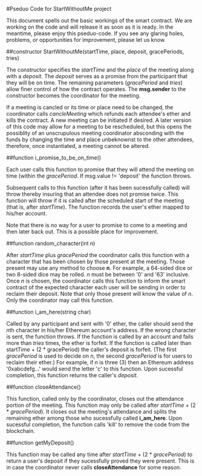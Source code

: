 #Pseduo Code for StartWithoutMe project  

This document spells out the basic workings of the smart contract. We are working on the code and will release it as soon as it is ready. In the meantime, please enjoy this pseduo-code. If you see any glaring holes, problems, or opportunities for improvement, please let us know.

##constructor StartWithoutMe(startTime, place, deposit, gracePeriods, tries)

  The constructor specifies the *startTime* and the *place* of the meeting along with a *deposit*. The *deposit* serves as a promise from the participant that they will be on time. The remaining parameters (*gracePeriod* and *tries*) allow finer control of how the contract operates. The **msg.sender** to the constructor becomes the coordinator for the meeting.
  
  If a meeting is cancled or its time or place need to be changed, the coordinator calls *cancleMeeting* which refunds each attendee's ether and kills the contract. A new meeting can be initiated if desired. A later version of this code may allow for a meeting to be rescheduled, but this opens the possiblity of an unscrupulous meeting coordinator absconding with the funds by changing the time and place unbeknownst to the other attendees, therefore, once instantiated, a meeting cannot be altered.

##function i_promise_to_be_on_time()

  Each user calls this function to promise that they will attend the meeting on time (within the *gracePeriod*. If msg.value != 'deposit' the function throws.
  
  Subsequent calls to this function (after it has been sucessfully called) will throw thereby insuring that an attendee does not promise twice. This function will throw if it is called after the scheduled start of the meeting (that is, after *startTime*). The function records the user's ether mapped to his/her account.
  
  Note that there is no way for a user to promise to come to a meeting and then later back out. This is a possible place for improvement.

##function random_character(int n)

  After *startTime* plus *gracePeriod* the coordinator calls this function with a character that has been chosen by those present at the meeting. Those present may use any method to choose **n**. For example, a 64-sided dice or two 8-sided dice may be rolled. *n* must be between '0' and '63' inclusive. Once *n* is chosen, the coordinator calls this function to inform the smart contract of the expected character each user will be sending in order to reclaim their deposit. Note that only those present will know the value of *n*. Only the coordinator may call this function.

##function i_am_here(string char)

  Called by any participant and sent with '0' ether, the caller should send the *n*th character in his/her Ethereum account's address. If the wrong character is sent, the function throws. If the function is called by an account and fails more than *tries* times, the ether is forfeit. If the function is called later than startTime + (2 * gracePeriod) the caller's deposit is forfeit. (The first *gracePeriod* is used to decide on *n*, the second *gracePeriod* is for users to reclaim their ether.) For example, if *n* is three (3) then an Ethereum address '0xabcdefg...' would send the letter 'c' to this function. Upon sucessful completion, this function returns the caller's *deposit*.
  
##function closeAttendance()

  This function, called only by the coordinator, closes out the attendance portion of the meeting. This function may only be called after *startTime* + (2 * *gracePeriod*). It closes out the meeting's attendance and splits the remaining ether among those who sucessfully called **i_am_here**. Upon sucessful completion, the function calls 'kill' to remove the code from the blockchain.
  
##function getMyDeposit()

  This function may be called any time after *startTime* + (2 * *gracePeriod*) to return a user's deposit if they sucessfully proved they were present. This is in case the coordinator never calls **closeAttendance** for some reason.
